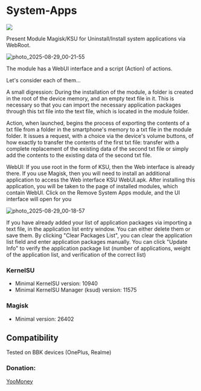 # System-Apps
<a href="https://t.me/OnePlus_11_12_13"><img src="https://img.shields.io/badge/Telegram-Channel-blue?longCache=true&style=flat"></a>

Present Module Magisk/KSU for Uninstall/Install system applications via WebRoot.

![photo_2025-08-29_00-21-55](https://github.com/user-attachments/assets/237aec34-415c-41c9-9d3a-33fa624ea8ad)

The module has a WebUI interface and a script (Action) of actions.

Let's consider each of them...

A small digression: During the installation of the module, a folder is created in the root of the device memory, and an empty text file in it. This is necessary so that you can import the necessary application packages through this txt file into the text file, which is located in the module folder.

Action, when launched, begins the process of exporting the contents of a txt file from a folder in the smartphone's memory to a txt file in the module folder. It issues a request, with a choice via the device's volume buttons, of how exactly to transfer the contents of the first txt file: transfer with a complete replacement of the existing data of the second txt file or simply add the contents to the existing data of the second txt file.

WebUI: If you use root in the form of KSU, then the Web interface is already there.
If you use Magisk, then you will need to install an additional application to access the Web interface KSU WebUI.apk.
After installing this application, you will be taken to the page of installed modules, which contain WebUI.
Click on the Remove System Apps module, and the UI interface will open for you

![photo_2025-08-29_00-18-57](https://github.com/user-attachments/assets/a2d2f9a1-db7b-44e7-9fcc-fcff7fe0b989)

If you have already added your list of application packages via importing a text file, in the application list entry window. You can either delete them or save them.
By clicking "Clear Packages List", you can clear the application list field and enter application packages manually. You can click "Update Info" to verify the application package list (number of applications, weight of the application list, and verification of the correct list)

### KernelSU

+ Minimal KernelSU version: 10940
+ Minimal KernelSU Manager (ksud) version: 11575

### Magisk

+ Minimal version: 26402
## Compatibility
Tested on BBK devices (OnePlus, Realme) 
### Donation:
[YooMoney](https://yoomoney.ru/to/4100117733642486)
